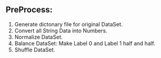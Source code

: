 ## PreProcess: 
  
  1. Generate dictonary file for original DataSet.
  2. Convert all String Data into Numbers.
  3. Normalize DataSet.
  4. Balance DataSet: Make Label 0 and Label 1 half and half.
  5. Shuffle DataSet.
